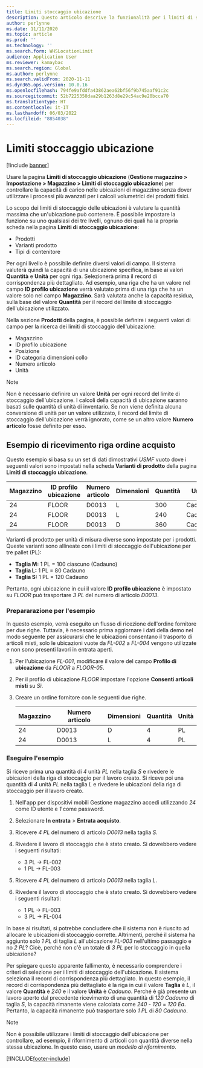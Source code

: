 ```yaml
---
title: Limiti stoccaggio ubicazione
description: Questo articolo descrive la funzionalità per i limiti di stoccaggio dell'ubicazione.
author: perlynne
ms.date: 11/11/2020
ms.topic: article
ms.prod: ''
ms.technology: ''
ms.search.form: WHSLocationLimit
audience: Application User
ms.reviewer: kamaybac
ms.search.region: Global
ms.author: perlynne
ms.search.validFrom: 2020-11-11
ms.dyn365.ops.version: 10.0.16
ms.openlocfilehash: 794fe9afddfa43862aea62bf56f9b745aaf91c2c
ms.sourcegitcommit: 52b7225350daa29b1263d8e29c54ac9e20bcca70
ms.translationtype: HT
ms.contentlocale: it-IT
ms.lasthandoff: 06/03/2022
ms.locfileid: "8854038"
---
```

# <a name="location-stocking-limits"></a>Limiti stoccaggio ubicazione

[!include [banner](../includes/banner.md)]

Usare la pagina **Limiti di stoccaggio ubicazione** (**Gestione magazzino \> Impostazione \> Magazzino \> Limiti di stoccaggio ubicazione**) per controllare la capacità di carico nelle ubicazioni di magazzino senza dover utilizzare i processi più avanzati per i calcoli volumetrici dei prodotti fisici.

Lo scopo dei limiti di stoccaggio delle ubicazioni è valutare la quantità massima che un'ubicazione può contenere. È possibile impostare la funzione su uno qualsiasi dei tre livelli, ognuno dei quali ha la propria scheda nella pagina **Limiti di stoccaggio ubicazione**:

- Prodotti
- Varianti prodotto
- Tipi di contenitore

Per ogni livello è possibile definire diversi valori di campo. Il sistema valuterà quindi la capacità di una ubicazione specifica, in base ai valori **Quantità** e **Unità** per ogni riga. Selezionerà prima il record di corrispondenza più dettagliato. Ad esempio, una riga che ha un valore nel campo **ID profilo ubicazione** verrà valutato prima di una riga che ha un valore solo nel campo **Magazzino**. Sarà valutata anche la capacità residua, sulla base del valore **Quantità** per il record del limite di stoccaggio dell'ubicazione utilizzato.

Nella sezione **Prodotti** della pagina, è possibile definire i seguenti valori di campo per la ricerca dei limiti di stoccaggio dell'ubicazione:

- Magazzino
- ID profilo ubicazione
- Posizione
- ID categoria dimensioni collo
- Numero articolo
- Unità

> [!NOTE]
> Non è necessario definire un valore **Unità** per ogni record del limite di stoccaggio dell'ubicazione. I calcoli della capacità di ubicazione saranno basati sulle quantità di unità di inventario. Se non viene definita alcuna conversione di unità per un valore utilizzato, il record del limite di stoccaggio dell'ubicazione verrà ignorato, come se un altro valore **Numero articolo** fosse definito per esso.

## <a name="example--purchase-order-receiving"></a>Esempio di ricevimento riga ordine acquisto

Questo esempio si basa su un set di dati dimostrativi *USMF* vuoto dove i seguenti valori sono impostati nella scheda **Varianti di prodotto** della pagina **Limiti di stoccaggio ubicazione**.

| Magazzino | ID profilo ubicazione | Numero articolo | Dimensioni | Quantità | Unità |
|-----------|---------------------|-------------|------|----------|------|
| 24        | FLOOR               | D0013       | L    | 300      | Cadauno   |
| 24        | FLOOR               | D0013       | L    | 240      | Cadauno   |
| 24        | FLOOR               | D0013       | D    | 360      | Cadauno   |

Varianti di prodotto per unità di misura diverse sono impostate per i prodotti. Queste varianti sono allineate con i limiti di stoccaggio dell'ubicazione per tre pallet (PL):

- **Taglia M:** 1 PL = 100 ciascuno (Cadauno)
- **Taglia L:** 1 PL = 80 Cadauno
- **Taglia S:** 1 PL = 120 Cadauno

Pertanto, ogni ubicazione in cui il valore **ID profilo ubicazione** è impostato su *FLOOR* può trasportare *3* *PL* del numero di articolo *D0013*.

### <a name="prepare-for-the-example"></a>Prepararazione per l'esempio

In questo esempio, verrà eseguito un flusso di ricezione dell'ordine fornitore per due righe. Tuttavia, è necessario prima aggiornare i dati della demo nel modo seguente per assicurarsi che le ubicazioni consentano il trasporto di articoli misti, solo le ubicazioni vuote da *FL-002* a *FL-004* vengono utilizzate e non sono presenti lavori in entrata aperti.

1. Per l'ubicazione *FL-001*, modificare il valore del campo **Profilo di ubicazione** da *FLOOR* a *FLOOR-05*.
1. Per il profilo di ubicazione *FLOOR* impostare l'opzione **Consenti articoli misti** su *Sì*.
1. Creare un ordine fornitore con le seguenti due righe.

    | Magazzino | Numero articolo | Dimensioni | Quantità | Unità |
    |-----------|-------------|------|----------|------|
    | 24        | D0013       | D    | 4        | PL   |
    | 24        | D0013       | L    | 4        | PL   |

### <a name="process-the-example"></a>Eseguire l'esempio

Si riceve prima una quantità di *4* unità *PL* nella taglia *S* e rivedere le ubicazioni della riga di stoccaggio per il lavoro creato. Si riceve poi una quantità di *4* unità *PL* nella taglia *L* e rivedere le ubicazioni della riga di stoccaggio per il lavoro creato.

1. Nell'app per dispositivi mobili Gestione magazzino accedi utilizzando *24* come ID utente e *1* come password.
1. Selezionare **In entrata** \> **Entrata acquisto**.
1. Ricevere *4* *PL* del numero di articolo *D0013* nella taglia *S*.
1. Rivedere il lavoro di stoccaggio che è stato creato. Si dovrebbero vedere i seguenti risultati:

    - 3 PL -\> FL-002
    - 1 PL -\> FL-003

1. Ricevere *4* *PL* del numero di articolo *D0013* nella taglia *L*.
1. Rivedere il lavoro di stoccaggio che è stato creato. Si dovrebbero vedere i seguenti risultati:

    - 1 PL -\> FL-003
    - 3 PL -\> FL-004

In base ai risultati, si potrebbe concludere che il sistema non è riuscito ad allocare le ubicazioni di stoccaggio corrette. Altrimenti, perché il sistema ha aggiunto solo *1* *PL* di taglia *L* all'ubicazione *FL-003* nell'ultimo passaggio e no *2* *PL*? Cioè, perché non c'è un totale di *3* *PL* per lo stoccaggio in quella ubicazione?

Per spiegare questo apparente fallimento, è necessario comprendere i criteri di selezione per i limiti di stoccaggio dell'ubicazione. Il sistema seleziona il record di corrispondenza più dettagliato. In questo esempio, il record di corrispondenza più dettagliato è la riga in cui il valore **Taglia** è *L*, il valore **Quantità** è *240* e il valore **Unità** è *Cadauno*. Perché è già presente un lavoro aperto dal precedente ricevimento di una quantità di *120* *Cadauno* di taglia *S*, la capacità rimanente viene calcolata come *240* - *120* = *120* *Ea*. Pertanto, la capacità rimanente può trasportare solo *1* *PL* di *80* *Cadauno*.

> [!NOTE]
> Non è possibile utilizzare i limiti di stoccaggio dell'ubicazione per controllare, ad esempio, il rifornimento di articoli con quantità diverse nella stessa ubicazione. In questo caso, usare un *modello di rifornimento*.


[!INCLUDE[footer-include](../../includes/footer-banner.md)]